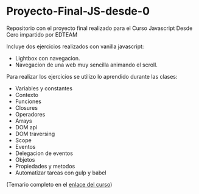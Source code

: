 # Proyecto-Final-JS-desde-0
Repositorio con el proyecto final realizado para el Curso Javascript Desde Cero impartido por EDTEAM 

Incluye dos ejercicios realizados con vanilla javascript:

* Lightbox con navegacion.
* Navegacion de una web muy sencilla animando el scroll.

Para realizar los ejercicios se utilizo lo aprendido durante las clases: 

* Variables y constantes
* Contexto
* Funciones
* Closures
* Operadores
* Arrays
* DOM api
* DOM traversing
* Scope
* Eventos
* Delegacion de eventos
* Objetos
* Propiedades y metodos
* Automatizar tareas con gulp y babel

(Temario completo en el [enlace del curso](https://cursos.ed.team/js))
